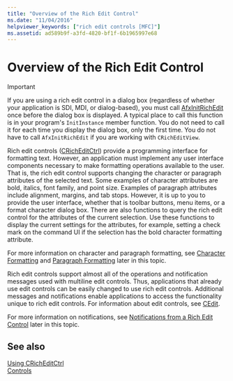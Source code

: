 ```yaml
---
title: "Overview of the Rich Edit Control"
ms.date: "11/04/2016"
helpviewer_keywords: ["rich edit controls [MFC]"]
ms.assetid: ad589b9f-a3fd-4820-bf1f-6b1965997e68
---
```

# Overview of the Rich Edit Control

> [!IMPORTANT]
> If you are using a rich edit control in a dialog box (regardless of whether your application is SDI, MDI, or dialog-based), you must call [AfxInitRichEdit](reference/application-information-and-management.md#afxinitrichedit) once before the dialog box is displayed. A typical place to call this function is in your program's `InitInstance` member function. You do not need to call it for each time you display the dialog box, only the first time. You do not have to call `AfxInitRichEdit` if you are working with `CRichEditView`.

Rich edit controls ([CRichEditCtrl](reference/cricheditctrl-class.md)) provide a programming interface for formatting text. However, an application must implement any user interface components necessary to make formatting operations available to the user. That is, the rich edit control supports changing the character or paragraph attributes of the selected text. Some examples of character attributes are bold, italics, font family, and point size. Examples of paragraph attributes include alignment, margins, and tab stops. However, it is up to you to provide the user interface, whether that is toolbar buttons, menu items, or a format character dialog box. There are also functions to query the rich edit control for the attributes of the current selection. Use these functions to display the current settings for the attributes, for example, setting a check mark on the command UI if the selection has the bold character formatting attribute.

For more information on character and paragraph formatting, see [Character Formatting](character-formatting-in-rich-edit-controls.md) and [Paragraph Formatting](paragraph-formatting-in-rich-edit-controls.md) later in this topic.

Rich edit controls support almost all of the operations and notification messages used with multiline edit controls. Thus, applications that already use edit controls can be easily changed to use rich edit controls. Additional messages and notifications enable applications to access the functionality unique to rich edit controls. For information about edit controls, see [CEdit](reference/cedit-class.md).

For more information on notifications, see [Notifications from a Rich Edit Control](notifications-from-a-rich-edit-control.md) later in this topic.

## See also

[Using CRichEditCtrl](using-cricheditctrl.md)<br/>
[Controls](controls-mfc.md)
